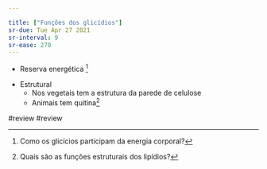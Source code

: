 ```yaml
---

title: ["Funções dos glicídios"]
sr-due: Tue Apr 27 2021
sr-interval: 9
sr-ease: 270
---
```


+ Reserva energética [^469026]

[^469026]: Como os glicícios participam da energia corporal?

+ Estrutural
	+ Nos vegetais tem a estrutura da parede de celulose
	+ Animais tem quitina[^937775]

[^937775]: Quais são as funções estruturais dos lipídios?

#review #review 
